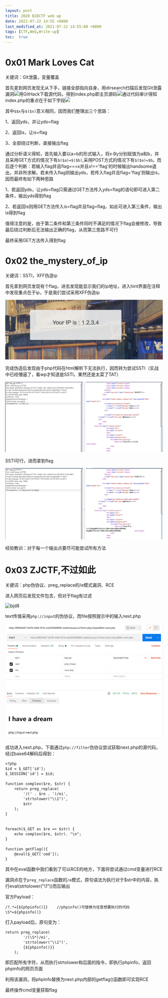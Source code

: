 ```yaml
---
layout: post
title: 2020 BJDCTF web wp
date: 2021-07-22 14:55 +0800
last_modified_at: 2021-07-22 14:55:00 +0800
tags: [CTF,Web,Write-up]
toc:  true
---
```

# 0x01 Mark Loves Cat

关键词：Git泄露，变量覆盖

首先拿到网页发现无从下手，链接全部指向自身，用dirsearch扫描后发现Git泄露漏洞![](C:\Gitbook\Import\heart1ess_s_ctf\assets\bjd2.png)用GitHack下载源代码，得到index.php即主页源码![](C:\Gitbook\Import\heart1ess_s_ctf\assets\bjd3.png)通过代码审计得知index.php的重点在于如下字段![](C:\Gitbook\Import\heart1ess_s_ctf\assets\bjd4.png)

其中`$$x`与`$($x)`意义相同，因而我们整理出三个思路：

1、返回yds，并让yds=flag

2、返回is，让is=flag

3、全部绕过判断，直接输出flag

通过分析语义得知，首先输入要以a=b的形式输入，将$x与$y分别赋值为a和b，并且采用GET方式的情况下有`$($a)=$($b)`,采用POST方式的情况下有`$($a)=$b`。而后逐个判断：若输入flag并且flag===x并且x!=='flag'的时候输出handsome退出，并非所求解。若未传入flag则输出yds，若传入flag并且flag='flag'则输出is，因而最终有如下两种思路

1、若返回yds，让yds=flag只需通过GET方法传入yds=flag的语句即可进入第二条件，输出yds得到flag

2、若返回is则用GET方法传入is=flag并且flag=flag，如此可进入第三条件，输出is得到flag

值得注意的是，由于第二条件和第三条件同时不满足的情况下flag会被修改，导致最后绕过判断后无法输出正确的flag，从而第三思路不可行

最终采用GET方法传入得到flag


# 0x02 the_mystery_of_ip
关键词：SSTI，XFF伪造ip

首先拿到网页发现有个flag，进去发现能显示我们的ip地址，进入hint界面在注释中发现重点在于ip，于是我们尝试采用XFF伪造ip

![bjd5](https://raw.githubusercontent.com/Heart-1ess/Heart_1ess-s-CTF-Note/master/assets/bjd5.png)

完成伪造后发现由于php代码在html解析下无法执行，因而转为尝试SSTI（实战中已经懵逼了，看wp才知道是SSTI，果然还是太菜了TAT）

![bjd6](https://raw.githubusercontent.com/Heart-1ess/Heart_1ess-s-CTF-Note/master/assets/bjd6.png)

SSTI可行，进而拿到flag

![bjd7](https://raw.githubusercontent.com/Heart-1ess/Heart_1ess-s-CTF-Note/master/assets/bjd7.png)

经验教训：对于每一个输出点要尽可能尝试所有方法

# 0x03 ZJCTF,不过如此

关键词：php伪协议、preg_replace的/e模式漏洞、RCE

进入网页后发现文件包含，但对于flag有过滤

![bjd8](Chttps://raw.githubusercontent.com/Heart-1ess/Heart_1ess-s-CTF-Note/master/assets/bjd8.png)

text传值采用`php://input`的伪协议，而file按照提示中的输入next.php

![bjd9](https://raw.githubusercontent.com/Heart-1ess/Heart_1ess-s-CTF-Note/master/assets/bjd9.png)

成功进入next.php，下面通过`php://filter`伪协议尝试获取next.php的源代码，经过base64解码后得到：

```
<?php
$id = $_GET['id'];
$_SESSION['id'] = $id;

function complex($re, $str) {
    return preg_replace(
        '/(' . $re . ')/ei',
        'strtolower("\\1")',
        $str
    );
}


foreach($_GET as $re => $str) {
    echo complex($re, $str). "\n";
}

function getFlag(){
	@eval($_GET['cmd']);
}
```

其中在eval函数中我们看到了可以RCE的地方，下面将尝试通过cmd变量进行RCE

漏洞点在于`preg_replace`函数的`/e`模式，原句语法为执行对于$str中的内容，执行eval(strtolower("\\1"))而后输出

官方Payload：

```
/?.*={${phpinfo()}}    //phpinfo()可替换为任意想要执行的代码
\S*=${phpinfo()}
```

打入payload后，原句变为：

```
return preg_replace(
        '/(\S*)/ei',
        'strtolower("\\1")',
        {${phpinfo()}}
    );
```

即匹配所有字符，从而执行strtolower和后面的指令，即执行phpinfo，返回phpinfo的网页页面

利用该漏洞，将phpinfo替换为next.php内部的getflag()函数即可实现RCE

最终操作cmd变量获取flag



